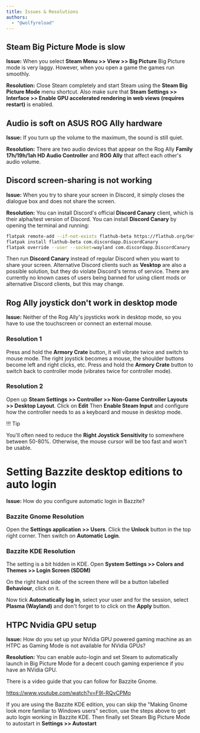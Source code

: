 ```yaml
---
title: Issues & Resolutions
authors:
  - "@wolfyreload"
---
```


## Steam Big Picture Mode is slow

**Issue:** When you select **Steam Menu >> View >> Big Picture** Big Picture mode is very laggy. However, when you open a game the games run smoothly.

**Resolution:** Close Steam completely and start Steam using the **Steam Big Picture Mode** menu shortcut. Also make sure that **Steam Settings >> Interface >> Enable GPU accelerated rendering in web views (requires restart)** is enabled.

## Audio is soft on ASUS ROG Ally hardware

**Issue:** If you turn up the volume to the maximum, the sound is still quiet.

**Resolution:** There are two audio devices that appear on the Rog Ally **Family 17h/19h/1ah HD Audio Controller** and **ROG Ally** that affect each other's audio volume.

## Discord screen-sharing is not working

**Issue:** When you try to share your screen in Discord, it simply closes the dialogue box and does not share the screen.

**Resolution:** You can install Discord's official **Discord Canary** client, which is their alpha/test version of Discord. You can install **Discord Canary** by opening the terminal and running:

```bash
flatpak remote-add --if-not-exists flathub-beta https://flathub.org/beta-repo/flathub-beta.flatpakrepo
flatpak install flathub-beta com.discordapp.DiscordCanary
flatpak override --user --socket=wayland com.discordapp.DiscordCanary
```

Then run **Discord Canary** instead of regular Discord when you want to share your screen. Alternative Discord clients such as **Vesktop** are also a possible solution, but they do violate Discord's terms of service. There are currently no known cases of users being banned for using client mods or alternative Discord clients, but this may change.

## Rog Ally joystick don't work in desktop mode

**Issue:** Neither of the Rog Ally's joysticks work in desktop mode, so you have to use the touchscreen or connect an external mouse.

<h3>Resolution 1</h3>

Press and hold the **Armory Crate** button, it will vibrate twice and switch to mouse mode. The right joystick becomes a mouse, the shoulder buttons become left and right clicks, etc. Press and hold the **Armory Crate** button to switch back to controller mode (vibrates twice for controller mode).

<h3>Resolution 2</h3>

Open up **Steam Settings >> Controller >> Non-Game Controller Layouts >> Desktop Layout**. Click on **Edit** Then **Enable Steam Input** and configure how the controller needs to as a keyboard and mouse in desktop mode. 

!!! Tip

You'll often need to reduce the **Right Joystick Sensitivity** to somewhere between 50-80%. Otherwise, the mouse cursor will be too fast and won't be usable.

# Setting Bazzite desktop editions to auto login

**Issue:** How do you configure automatic login in Bazzite?

<h3>Bazzite Gnome Resolution</h3>

Open the **Settings application >> Users**. Click the **Unlock** button in the top right corner. Then switch on **Automatic Login**.

<h3>Bazzite KDE Resolution</h3>

The setting is a bit hidden in KDE. Open **System Settings >> Colors and Themes >> Login Screen (SDDM)**

On the right hand side of the screen there will be a button labelled **Behaviour**, click on it.

Now tick **Automatically log in**, select your user and for the session, select **Plasma (Wayland)** and don't forget to to click on the **Apply** button.

## HTPC Nvidia GPU setup

**Issue:** How do you set up your NVidia GPU powered gaming machine as an HTPC as Gaming Mode is not available for NVidia GPUs?

**Resolution:** You can enable auto-login and set Steam to automatically launch in Big Picture Mode for a decent couch gaming experience if you have an NVidia GPU.

There is a video guide that you can follow for Bazzite Gnome.

https://www.youtube.com/watch?v=F9l-RQvCPMo

If you are using the Bazzite KDE edition, you can skip the "Making Gnome look more familiar to Windows users" section, use the steps above to get auto login working in Bazzite KDE. Then finally set Steam Big Picture Mode to autostart in **Settings >> Autostart**
